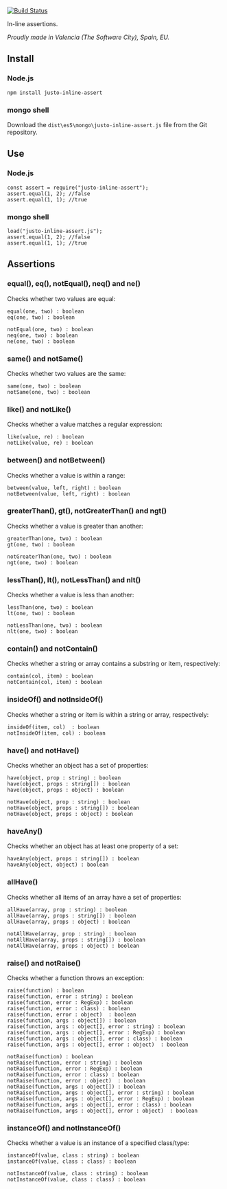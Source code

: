 [![Build Status](https://travis-ci.org/justojs/justo-inline-assert.svg)](https://travis-ci.org/justojs/justo-inline-assert)

In-line assertions.

*Proudly made in Valencia (The Software City), Spain, EU.*

## Install

### Node.js

`npm install justo-inline-assert`

### mongo shell

Download the `dist\es5\mongo\justo-inline-assert.js` file from the Git repository.

## Use

### Node.js

```
const assert = require("justo-inline-assert");
assert.equal(1, 2); //false
assert.equal(1, 1); //true
```

### mongo shell

```
load("justo-inline-assert.js");
assert.equal(1, 2); //false
assert.equal(1, 1); //true
```

## Assertions

### equal(), eq(), notEqual(), neq() and ne()

Checks whether two values are equal:

```
equal(one, two) : boolean
eq(one, two) : boolean

notEqual(one, two) : boolean
neq(one, two) : boolean
ne(one, two) : boolean
```

### same() and notSame()

Checks whether two values are the same:

```
same(one, two) : boolean
notSame(one, two) : boolean
```

### like() and notLike()

Checks whether a value matches a regular expression:

```
like(value, re) : boolean
notLike(value, re) : boolean
```

### between() and notBetween()

Checks whether a value is within a range:

```
between(value, left, right) : boolean
notBetween(value, left, right) : boolean
```

### greaterThan(), gt(), notGreaterThan() and ngt()

Checks whether a value is greater than another:

```
greaterThan(one, two) : boolean
gt(one, two) : boolean

notGreaterThan(one, two) : boolean
ngt(one, two) : boolean
```

### lessThan(), lt(), notLessThan() and nlt()

Checks whether a value is less than another:

```
lessThan(one, two) : boolean
lt(one, two) : boolean

notLessThan(one, two) : boolean
nlt(one, two) : boolean
```

### contain() and notContain()

Checks whether a string or array contains a substring or item, respectively:

```
contain(col, item) : boolean
notContain(col, item) : boolean
```

### insideOf() and notInsideOf()

Checks whether a string or item is within a string or array, respectively:

```
insideOf(item, col)  : boolean
notInsideOf(item, col) : boolean
```

### have() and notHave()

Checks whether an object has a set of properties:

```
have(object, prop : string) : boolean
have(object, props : string[]) : boolean
have(object, props : object) : boolean

notHave(object, prop : string) : boolean
notHave(object, props : string[]) : boolean
notHave(object, props : object) : boolean
```

### haveAny()

Checks whether an object has at least one property of a set:

```
haveAny(object, props : string[]) : boolean
haveAny(object, object) : boolean
```

### allHave()

Checks whether all items of an array have a set of properties:

```
allHave(array, prop : string) : boolean
allHave(array, props : string[]) : boolean
allHave(array, props : object) : boolean

notAllHave(array, prop : string) : boolean
notAllHave(array, props : string[]) : boolean
notAllHave(array, props : object) : boolean
```

### raise() and notRaise()

Checks whether a function throws an exception:

```
raise(function) : boolean
raise(function, error : string) : boolean
raise(function, error : RegExp) : boolean
raise(function, error : class) : boolean
raise(function, error : object)  : boolean
raise(function, args : object[]) : boolean
raise(function, args : object[], error : string) : boolean
raise(function, args : object[], error : RegExp) : boolean
raise(function, args : object[], error : class) : boolean
raise(function, args : object[], error : object)  : boolean

notRaise(function) : boolean
notRaise(function, error : string) : boolean
notRaise(function, error : RegExp) : boolean
notRaise(function, error : class) : boolean
notRaise(function, error : object)  : boolean
notRaise(function, args : object[]) : boolean
notRaise(function, args : object[], error : string) : boolean
notRaise(function, args : object[], error : RegExp) : boolean
notRaise(function, args : object[], error : class) : boolean
notRaise(function, args : object[], error : object)  : boolean
```

### instanceOf() and notInstanceOf()

Checks whether a value is an instance of a specified class/type:

```
instanceOf(value, class : string) : boolean
instanceOf(value, class : class) : boolean

notInstanceOf(value, class : string) : boolean
notInstanceOf(value, class : class) : boolean
```
